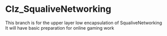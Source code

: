 # Clz_SqualiveNetworking 
This branch is for the upper layer low encapsulation of SqualiveNetworking It will have basic preparation for online gaming work
